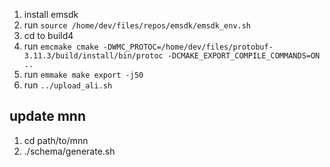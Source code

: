 1. install emsdk
2. run `source /home/dev/files/repos/emsdk/emsdk_env.sh`
3. cd to build4
4. run `emcmake cmake -DWMC_PROTOC=/home/dev/files/protobuf-3.11.3/build/install/bin/protoc -DCMAKE_EXPORT_COMPILE_COMMANDS=ON ..`
5. run `emmake make export -j50`
6. run `../upload_ali.sh`

## update mnn
1. cd path/to/mnn
2. ./schema/generate.sh
